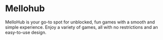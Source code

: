 # Mellohub
MelloHub is your go-to spot for unblocked, fun games with a smooth and simple experience. Enjoy a variety of games, all with no restrictions and an easy-to-use design.
